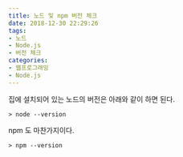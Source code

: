 ```yaml
---
title: 노드 및 npm 버전 체크
date: 2018-12-30 22:29:26
tags: 
- 노드
- Node.js
- 버전 체크
categories: 
- 웹프로그래밍
- Node.js
---
```


집에 설치되어 있는 노드의 버전은 아래와 같이 하면 된다.

```
> node --version
```

npm 도 마찬가지이다.

```
> npm --version
```